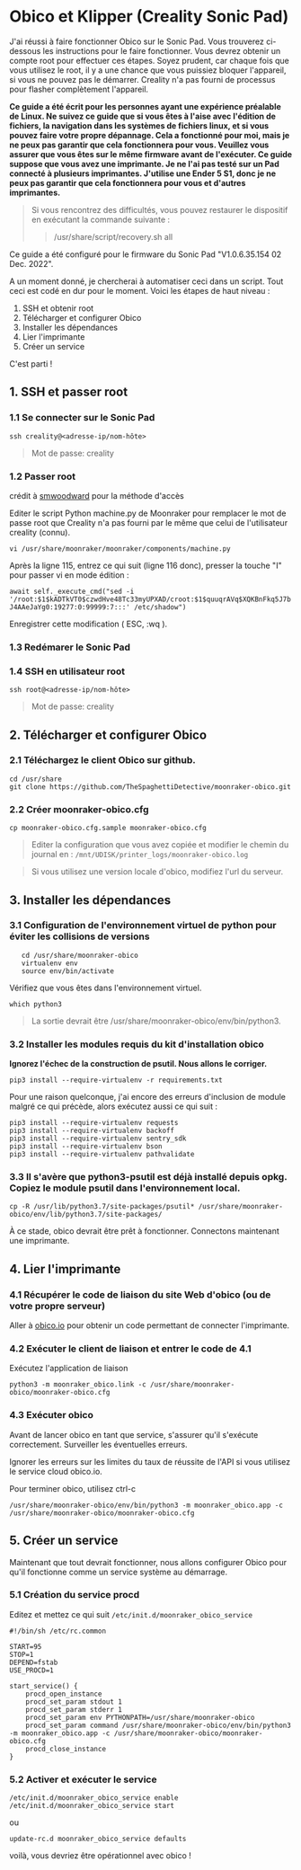 # Obico et Klipper (Creality Sonic Pad)
J'ai réussi à faire fonctionner Obico sur le Sonic Pad. Vous trouverez ci-dessous les instructions pour le faire fonctionner. Vous devrez obtenir un compte root pour effectuer ces étapes. Soyez prudent, car chaque fois que vous utilisez le root, il y a une chance que vous puissiez bloquer l'appareil, si vous ne pouvez pas le démarrer. Creality n'a pas fourni de processus pour flasher complètement l'appareil.


**Ce guide a été écrit pour les personnes ayant une expérience préalable de Linux. Ne suivez ce guide que si vous êtes à l'aise avec l'édition de fichiers, la navigation dans les systèmes de fichiers linux, et si vous pouvez faire votre propre dépannage. Cela a fonctionné pour moi, mais je ne peux pas garantir que cela fonctionnera pour vous. Veuillez vous assurer que vous êtes sur le même firmware avant de l'exécuter. Ce guide suppose que vous avez une imprimante. Je ne l'ai pas testé sur un Pad connecté à plusieurs imprimantes. J'utilise une Ender 5 S1, donc je ne peux pas garantir que cela fonctionnera pour vous et d'autres imprimantes.**


>Si vous rencontrez des difficultés, vous pouvez restaurer le dispositif en exécutant la commande suivante :
>>/usr/share/script/recovery.sh all

Ce guide a été configuré pour le firmware du Sonic Pad "V1.0.6.35.154 02 Dec. 2022".

A un moment donné, je chercherai à automatiser ceci dans un script. Tout ceci est codé en dur pour le moment.
Voici les étapes de haut niveau :

1. SSH et obtenir root
2. Télécharger et configurer Obico
3. Installer les dépendances
4. Lier l'imprimante
5. Créer un service

C'est parti !

## 1. SSH et passer root

  ### 1.1 Se connecter sur le Sonic Pad
  
  ```ssh creality@<adresse-ip/nom-hôte>```
  >Mot de passe: creality
  
  ### 1.2 Passer root
  crédit à [smwoodward](https://github.com/smwoodward/Sonic-Pad-Updates/blob/main/root_access/Root) pour la méthode d'accès

  Editer le script Python machine.py de Moonraker pour remplacer le mot de passe root que Creality n'a pas fourni par le même que celui de l'utilisateur creality (connu).
  
  `vi /usr/share/moonraker/moonraker/components/machine.py`

  Après la ligne 115, entrez ce qui suit (ligne 116 donc), presser la touche "I" pour passer vi en mode édition :
  
  ```await self._execute_cmd("sed -i '/root:$1$kADTkVT0$czwdHve48Tc33myUPXAD/croot:$1$quuqrAVq$XQKBnFkq5J7bJ4AAeJaYg0:19277:0:99999:7:::' /etc/shadow")```

  Enregistrer cette modification ( ESC, :wq ).
  
 ### 1.3 Redémarer le Sonic Pad

  ### 1.4 SSH en utilisateur root
  
  ```ssh root@<adresse-ip/nom-hôte>```
  >Mot de passe: creality

## 2. Télécharger et configurer Obico

  ### 2.1 Téléchargez le client Obico sur github.
  ```
  cd /usr/share
  git clone https://github.com/TheSpaghettiDetective/moonraker-obico.git
  ```

  ### 2.2 Créer moonraker-obico.cfg
  ```
  cp moonraker-obico.cfg.sample moonraker-obico.cfg
  ```
  >Editer la configuration que vous avez copiée et modifier le chemin du journal en : `/mnt/UDISK/printer_logs/moonraker-obico.log`
  
  >Si vous utilisez une version locale d'obico, modifiez l'url du serveur.



## 3. Installer les dépendances

  ### 3.1 Configuration de l'environnement virtuel de python pour éviter les collisions de versions
  ```pip3 install virtualenv
     cd /usr/share/moonraker-obico
     virtualenv env
     source env/bin/activate
  ```
  
  Vérifiez que vous êtes dans l'environnement virtuel.
  
  ```which python3```
          
  >La sortie devrait être /usr/share/moonraker-obico/env/bin/python3.


  ### 3.2 Installer les modules requis du kit d'installation obico
 **Ignorez l'échec de la construction de psutil. Nous allons le corriger.**
 
 
 ```pip3 install --require-virtualenv -r requirements.txt```

  Pour une raison quelconque, j'ai encore des erreurs d'inclusion de module malgré ce qui précède, alors exécutez aussi ce qui suit :
  ```
  pip3 install --require-virtualenv requests
  pip3 install --require-virtualenv backoff
  pip3 install --require-virtualenv sentry_sdk
  pip3 install --require-virtualenv bson
  pip3 install --require-virtualenv pathvalidate
  ```


  ### 3.3 Il s'avère que python3-psutil est déjà installé depuis opkg. Copiez le module psutil dans l'environnement local.
  
  ```cp -R /usr/lib/python3.7/site-packages/psutil* /usr/share/moonraker-obico/env/lib/python3.7/site-packages/```
 
 
  À ce stade, obico devrait être prêt à fonctionner. Connectons maintenant une imprimante.


## 4. Lier l'imprimante

  ### 4.1 Récupérer le code de liaison du site Web d'obico (ou de votre propre serveur)
  
  Aller à [obico.io](https://app.obico.io/printers/wizard/setup/) pour obtenir un code permettant de connecter l'imprimante.
 
  ### 4.2 Exécuter le client de liaison et entrer le code de 4.1
  Exécutez l'application de liaison 
  
  ```python3 -m moonraker_obico.link -c /usr/share/moonraker-obico/moonraker-obico.cfg```


  ### 4.3 Exécuter obico
  Avant de lancer obico en tant que service, s'assurer qu'il s'exécute correctement. Surveiller les éventuelles erreurs.
  
  Ignorer les erreurs sur les limites du taux de réussite de l'API si vous utilisez le service cloud obico.io.
  
  Pour terminer obico, utilisez ctrl-c
  
  ```/usr/share/moonraker-obico/env/bin/python3 -m moonraker_obico.app -c /usr/share/moonraker-obico/moonraker-obico.cfg```


## 5. Créer un service

  Maintenant que tout devrait fonctionner, nous allons configurer Obico pour qu'il fonctionne comme un service système au démarrage.

  ### 5.1 Création du service procd
  Editez et mettez ce qui suit `/etc/init.d/moonraker_obico_service`

  ```
  #!/bin/sh /etc/rc.common

  START=95
  STOP=1
  DEPEND=fstab
  USE_PROCD=1

  start_service() {
      procd_open_instance
      procd_set_param stdout 1
      procd_set_param stderr 1
      procd_set_param env PYTHONPATH=/usr/share/moonraker-obico
      procd_set_param command /usr/share/moonraker-obico/env/bin/python3 -m moonraker_obico.app -c /usr/share/moonraker-obico/moonraker-obico.cfg
      procd_close_instance
  }
  ```
  
  
  ### 5.2 Activer et exécuter le service
  ```
  /etc/init.d/moonraker_obico_service enable
  /etc/init.d/moonraker_obico_service start
  ```

  ou
  ```
  update-rc.d moonraker_obico_service defaults
  ```
  
voilà, vous devriez être opérationnel avec obico !

